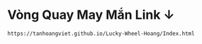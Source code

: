 # Vòng Quay May Mắn Link ↓

```html
https://tanhoangviet.github.io/Lucky-Wheel-Hoang/Index.html
``` 
